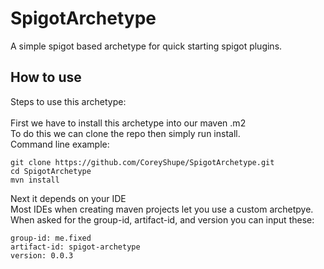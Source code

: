 # SpigotArchetype
A simple spigot based archetype for quick starting spigot plugins.

## How to use
Steps to use this archetype: <br />
<br />
First we have to install this archetype into our maven .m2 <br />
To do this we can clone the repo then simply run install. <br />
Command line example:
```
git clone https://github.com/CoreyShupe/SpigotArchetype.git
cd SpigotArchetype
mvn install
```
Next it depends on your IDE <br />
Most IDEs when creating maven projects let you use a custom archetpye. <br />
When asked for the group-id, artifact-id, and version you can input these: <br />
```
group-id: me.fixed
artifact-id: spigot-archetype
version: 0.0.3
```